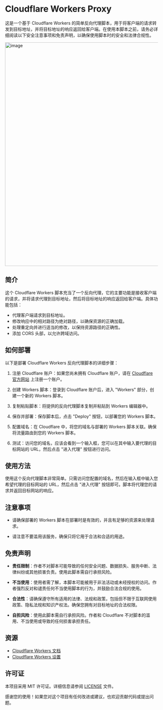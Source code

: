 # Cloudflare Workers Proxy

这是一个基于 Cloudflare Workers 的简单反向代理脚本，用于将客户端的请求转发到目标地址，并将目标地址的响应返回给客户端。在使用本脚本之前，请务必详细阅读以下安全注意事项和免责声明，以确保使用脚本时的安全和法律合规性。

<img width="736" alt="image" src="https://github.com/ymyuuu/Cloudflare-Workers-Proxy/assets/135582157/f8630df1-3853-42c1-966f-c35dd37ea99c">


## 简介

这个 Cloudflare Workers 脚本充当了一个反向代理，它的主要功能是接收客户端的请求，并将请求代理到目标地址，然后将目标地址的响应返回给客户端。具体功能包括：

- 代理客户端请求到目标地址。
- 修改响应中的相对路径为绝对路径，以确保资源的正确加载。
- 处理重定向并进行适当的修改，以保持资源路径的正确性。
- 添加 CORS 头部，以允许跨域访问。

## 如何部署

以下是部署 Cloudflare Workers 反向代理脚本的详细步骤：

1. 注册 Cloudflare 账户：如果您尚未拥有 Cloudflare 账户，请在 [Cloudflare 官方网站](https://www.cloudflare.com/) 上注册一个账户。

2. 创建 Workers 脚本：登录到 Cloudflare 账户后，进入 "Workers" 部分，创建一个新的 Workers 脚本。

3. 复制粘贴脚本：将提供的反向代理脚本复制并粘贴到 Workers 编辑器中。

4. 保存并部署：保存脚本后，点击 "Deploy" 按钮，以部署您的 Workers 脚本。

5. 配置域名：在 Cloudflare 中，将您的域名与部署的 Workers 脚本关联。确保将流量路由到您的 Workers 脚本。

6. 测试：访问您的域名，应该会看到一个输入框，您可以在其中输入要代理的目标网站的 URL，然后点击 "进入代理" 按钮进行访问。

## 使用方法

使用这个反向代理脚本非常简单。只需访问您配置的域名，然后在输入框中输入您希望代理的目标网站的 URL，然后点击 "进入代理" 按钮即可。脚本将代理您的请求并返回目标网站的响应。

## 注意事项

- 请确保部署的 Workers 脚本在部署时是有效的，并且有足够的资源来处理请求。

- 请注意不要滥用该服务，确保只将它用于合法和合适的用途。

## 免责声明

- **责任限制**：作者不对脚本可能导致的任何安全问题、数据损失、服务中断、法律纠纷或其他损害负责。使用此脚本需自行承担风险。

- **不当使用**：使用者需了解，本脚本可能被用于非法活动或未经授权的访问。作者强烈反对和谴责任何不当使用脚本的行为，并鼓励合法合规的使用。

- **合法性**：请确保遵守所有适用的法律、法规和政策，包括但不限于互联网使用政策、隐私法规和知识产权法。确保您拥有对目标地址的合法权限。

- **自担风险**：使用此脚本需自行承担风险。作者和 Cloudflare 不对脚本的滥用、不当使用或导致的任何损害承担责任。

## 资源

- [Cloudflare Workers 文档](https://developers.cloudflare.com/workers)
- [Cloudflare Workers 设置](https://developers.cloudflare.com/workers/platform/settings)

## 许可证

本项目采用 MIT 许可证。详细信息请参阅 [LICENSE](LICENSE) 文件。

感谢您的使用！如果您对这个项目有任何改进或建议，也欢迎贡献代码或提出问题。
